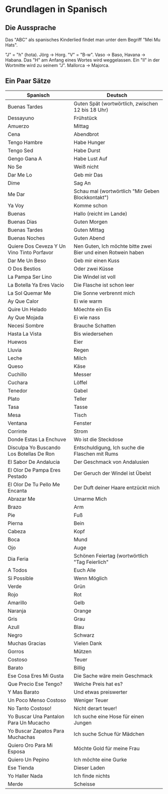 # Grundlagen in Spanisch

## Die Aussprache

Das "ABC" als spanisches Kinderlied findet man unter dem Begriff "Mei Mu Hats".

"J" = "h" (hota). Jörg -> Horg.
"V" = "B-w". Vaso -> Baso, Havana -> Habana.
Das "H" am Anfang eines Wortes wird weggelassen.
Ein "ll" in der Wortmitte wird zu seinem "J". Mallorca -> Majorca.

## Ein Paar Sätze

| Spanisch | Deutsch |
| --- | --- |
| Buenas Tardes | Guten Spät (wortwörtlich, zwischen 12 bis 18 Uhr) |
| Dessayuno | Frühstück | 
| Amuerzo | Mittag | 
| Cena | Abendbrot |
| Tengo Hambre | Habe Hunger |
| Tengo Sed | Habe Durst |
| Gengo Gana A | Habe Lust Auf |
| No Se | Weiß nicht |
| Dar Me Lo | Geb mir Das |
| Dime | Sag An |
| Me Dar | Schau mal (wortwörtlich "Mir Geben Blockkontakt") |
| Ya Voy | Komme schon |
| Buenas | Hallo (reicht im Lande) |
| Buenas Dias | Guten Morgen |
| Buenas Tardes | Guten Mittag |
| Buenas Noches | Guten Abend |
| Quiere Dos Ceveza Y Un Vino Tinto Porfavor | Nen Guten, Ich möchte bitte zwei Bier und einen Rotwein haben |
| Dar Me Un Beso | Geb mir einen Kuss |
| O Dos Bestios | Oder zwei Küsse |
| La Pampa Ser Lino | Die Windel ist voll |
| La Botella Ya Eres Vacio | Die Flasche ist schon leer |
| La Sol Quemar Me | Die Sonne verbrennt mich |
| Ay Que Calor | Ei wie warm |
| Quire Un Helado | Möechte ein Eis |
| Ay Que Mojada | Ei wie nass |
| Necesi Sombre | Brauche Schatten |
| Hasta La Vista | Bis wiedersehen |
| Huewos | Eier |
| Lluvia | Regen |
| Leche | Milch |
| Queso | Käse |
| Cuchillo | Messer |
| Cuchara | Löffel |
| Tenedor | Gabel |
| Plato | Teller |
| Tasa | Tasse |
| Mesa | Tisch |
| Ventana | Fenster |
| Corrinte | Strom |
| Donde Estas La Enchuve | Wo ist die Steckdose |
| Disculpa Yo Buscando Los Botellas De Ron | Entschuldigung, Ich suche die Flaschen mit Rums |
| El Sabor De Andalucia | Der Geschmack von Andalusien |
| El Olor De Pampa Eres Pestado | Der Geruch der Windel ist Übelst |
| El Olor De Tu Pello Me Encanta | Der Duft deiner Haare entzückt mich |
| Abrazar Me | Umarme Mich |
| Brazo | Arm |
| Pie | Fuß |
| Pierna | Bein |
| Cabeza | Kopf |
| Boca | Mund |
| Ojo | Auge |
| Dia Feria | Schönen Feiertag (wortwörtlich "Tag Feierlich" |
| A Todos | Euch Alle |
| Si Possible | Wenn Möglich |
| Verde | Grün |
| Rojo | Rot |
| Amarillo | Gelb |
| Naranja | Orange |
| Gris | Grau |
| Azull | Blau |
| Negro | Schwarz |
| Muchas Gracias | Vielen Dank |
| Gorros | Mützen |
| Costoso | Teuer |
| Barato | Billig |
| Ese Cosa Eres Mi Gusta | Die Sache wäre mein Geschmack |
| Que Precio Ese Tengo? | Welche Preis hat es? |
| Y Mas Barato | Und etwas preiswerter |
| Un Poco Menso Costoso | Weniger Teuer |
| No Tanto Costoso! | Nicht derart teuer! |
| Yo Buscar Una Pantalon Para Un Mucacho | Ich suche eine Hose für einen Jungen |
| Yo Buscar Zapatos Para Muchachas | Ich suche Schue für Mädchen |
| Quiero Oro Para Mi Esposa | Möchte Gold für meine Frau |
| Quiero Un Pepino | Ich möchte eine Gurke |
| Ese Tienda | Dieser Laden |
| Yo Haller Nada | Ich finde nichts |
| Merde | Scheisse |
